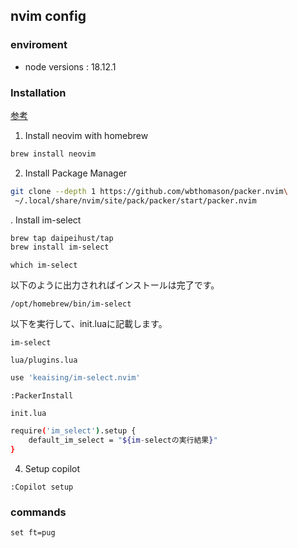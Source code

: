 ## nvim config

### enviroment
- node versions : 18.12.1

### Installation
[参考](https://namileriblog.com/mac/neovim/)

1. Install neovim with homebrew
```bash
brew install neovim
```
2. Install Package Manager
```bash
git clone --depth 1 https://github.com/wbthomason/packer.nvim\
 ~/.local/share/nvim/site/pack/packer/start/packer.nvim
```
. Install im-select

```bash
brew tap daipeihust/tap
brew install im-select
```

```
which im-select
```

以下のように出力されればインストールは完了です。
```
/opt/homebrew/bin/im-select

```

以下を実行して、init.luaに記載します。
```
im-select

```

`lua/plugins.lua`
```lua
use 'keaising/im-select.nvim'
```

```commands
:PackerInstall
```

`init.lua`
```bash
require('im_select').setup {
    default_im_select = "${im-selectの実行結果}"
}
```


4. Setup copilot
```
:Copilot setup
```

### commands
```
set ft=pug
```

